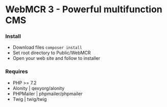 # WebMCR 3 - Powerful multifunction CMS

### Install
- Download files
`composer install`
- Set root directory to Public/WebMCR
- Open your web site and follow to installer

### Requires
- PHP >= 7.2
- Alonity | qexyorg/alonity
- PHPMailer | phpmailer/phpmailer
- Twig | twig/twig
